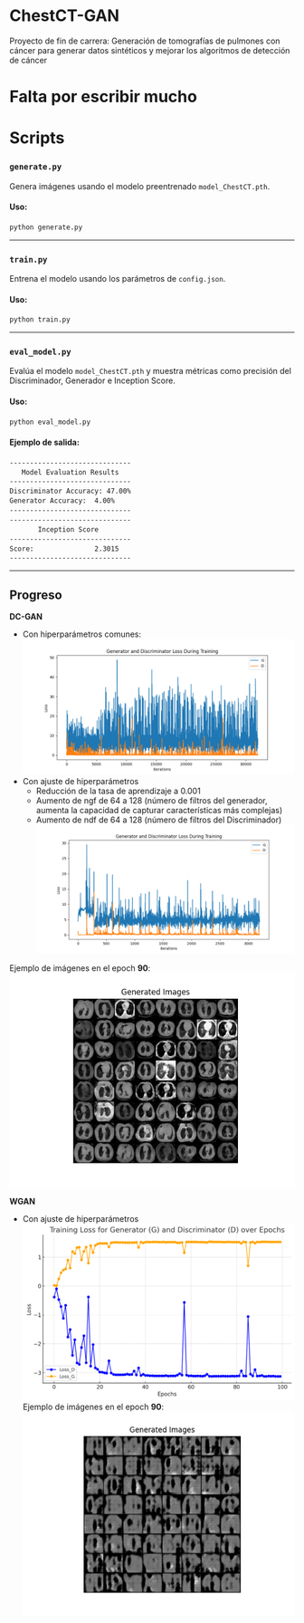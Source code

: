 # ChestCT-GAN
Proyecto de fin de carrera: Generación de tomografías de pulmones con cáncer para generar datos sintéticos y mejorar los algoritmos de detección de cáncer

# Falta por escribir mucho

# Scripts 

### `generate.py`
Genera imágenes usando el modelo preentrenado `model_ChestCT.pth`.

#### Uso:
```bash
python generate.py
```

---

### `train.py`
Entrena el modelo usando los parámetros de `config.json`.

#### Uso:
```bash
python train.py
```

---

### `eval_model.py`
Evalúa el modelo `model_ChestCT.pth` y muestra métricas como precisión del Discriminador, Generador e Inception Score.

#### Uso:
```bash
python eval_model.py
```

#### Ejemplo de salida:
```bash
------------------------------
   Model Evaluation Results
------------------------------
Discriminator Accuracy: 47.00%
Generator Accuracy:  4.00%
------------------------------
------------------------------
       Inception Score
------------------------------
Score:               2.3015
------------------------------
```

---

## Progreso
**DC-GAN**
- Con hiperparámetros comunes: 
![Hiperparámetros 1](img/dcgan_hiperparam1.png)
- Con ajuste de hiperparámetros
    + Reducción de la tasa de aprendizaje a 0.001
    + Aumento de ngf de 64 a 128 (número de filtros del generador, aumenta la capacidad de capturar características más complejas)
    + Aumento de ndf de 64 a 128 (número de filtros del Discriminador)
![Hiperparámetros 1](img/dcgan_hiperparam2.png)

Ejemplo de imágenes en el epoch **90**:
![epoch90_dcgan](img/epoch90_dcgan.png)


**WGAN**
- Con ajuste de hiperparámetros
![WGAN](img/wganGraph.png)
Ejemplo de imágenes en el epoch **90**:
![epoch90_dcgan](img/epoch90_wgan.png)
